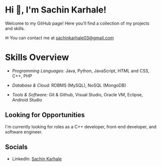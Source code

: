 # Hi 👋, I'm Sachin Karhale!

Welcome to my GitHub page! Here you'll find a collection of my projects and skills.

✉  You can contact me at [sachinkarhale03@gmail.com](mailto:sachinkarhale03@gmail.com)

# Skills Overview

- *Programming Languages:* Java, Python, JavaScript, HTML and CSS, C++, PHP

- *Database & Cloud:* RDBMS (MySQL), NoSQL (MongoDB)

- *Tools & Software:* Git & Github, Visual Studio, Oracle VM, Eclipse, Android Studio

## Looking for Opportunities

I'm currently looking for roles as a C++ developer, front-end developer, and software engineer.

## Socials

- LinkedIn: [Sachin Karhale](https://www.linkedin.com/in/sachin-karhale-a17789236/)

